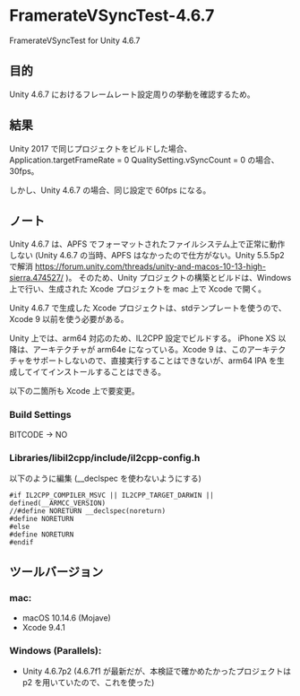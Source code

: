 # FramerateVSyncTest-4.6.7
FramerateVSyncTest for Unity 4.6.7

## 目的

Unity 4.6.7 におけるフレームレート設定周りの挙動を確認するため。

## 結果

Unity 2017 で同じプロジェクトをビルドした場合、
Application.targetFrameRate = 0
QualitySetting.vSyncCount = 0
の場合、30fps。

しかし、Unity 4.6.7 の場合、同じ設定で 60fps になる。

## ノート

Unity 4.6.7 は、APFS でフォーマットされたファイルシステム上で正常に動作しない (Unity 4.6.7 の当時、APFS はなかったので仕方がない。Unity 5.5.5p2 で解消 https://forum.unity.com/threads/unity-and-macos-10-13-high-sierra.474527/ )。
そのため、Unity プロジェクトの構築とビルドは、Windows 上で行い、生成された Xcode プロジェクトを mac 上で Xcode で開く。

Unity 4.6.7 で生成した Xcode プロジェクトは、stdテンプレートを使うので、Xcode 9 以前を使う必要がある。

Unity 上では、arm64 対応のため、IL2CPP 設定でビルドする。
iPhone XS 以降は、アーキテクチャが arm64e になっている。Xcode 9 は、このアーキテクチャをサポートしないので、直接実行することはできないが、arm64 IPA を生成してイてインストールすることはできる。

以下の二箇所も Xcode 上で要変更。

### Build Settings
BITCODE → NO

### Libraries/libil2cpp/include/il2cpp-config.h
以下のように編集 (__declspec を使わないようにする)
```
#if IL2CPP_COMPILER_MSVC || IL2CPP_TARGET_DARWIN || defined(__ARMCC_VERSION)
//#define NORETURN __declspec(noreturn)
#define NORETURN
#else
#define NORETURN
#endif
```

## ツールバージョン

### mac:
* macOS 10.14.6 (Mojave)
* Xcode 9.4.1

### Windows (Parallels):
* Unity 4.6.7p2 (4.6.7f1 が最新だが、本検証で確かめたかったプロジェクトは p2 を用いていたので、これを使った)
